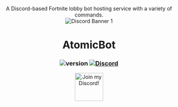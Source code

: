 
<p align="center">
A Discord-based Fortnite lobby bot hosting service with a variety of commands. <br>
<img src="https://discordapp.com/api/guilds/715562369899823200/widget.png?style=banner1" alt="Discord Banner 1"/><br>

</p>
<div align="center">

# AtomicBot

### ![version](https://img.shields.io/badge/Version-6.9.7-blue.svg?style=for-the-badge) [![Discord](https://img.shields.io/discord/715562369899823200.svg?style=for-the-badge&color=blue&logo=discord&logoColor=white)](https://discord.gg/xlgamerbros)

<a target="_blank" href="https://discord.gg/xlgamerbros" title="Join our Discord!">
<img draggable="false" src="https://discordapp.com/api/guilds/715562369899823200/widget.png?style=banner2" height="76px" draggable="false" alt="Join my Discord!">
</a>
</div>
